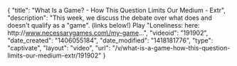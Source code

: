 {
    "title": "What Is a Game? - How This Question Limits Our Medium - Extr",
    "description": "This week, we discuss the debate over what does and doesn't qualify as a \"game\". (links below!) Play \"Loneliness: here: http:\/\/www.necessarygames.com\/my-game...",
    "videoid": "191902",
    "date_created": "1406055184",
    "date_modified": "1418181776",
    "type": "captivate",
    "layout": "video",
    "url": "\/v\/what-is-a-game-how-this-question-limits-our-medium-extr\/191902"
}